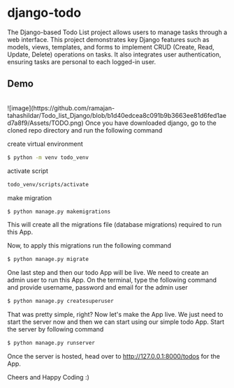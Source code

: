 # django-todo
 The Django-based Todo List project allows users to manage tasks through a web interface. This project demonstrates key Django features such as models, views, templates, and forms to implement CRUD (Create, Read, Update, Delete) operations on tasks. It also integrates user authentication, ensuring tasks are personal to each logged-in user.
## Demo
<br>
![image](https://github.com/ramajan-tahashildar/Todo_list_Django/blob/b1d40edcea8c091b9b3663ee81d6fed1aed7a8f9/Assets/TODO.png)
Once you have downloaded django, go to the cloned repo directory and run the following command

create virtual environment
```bash
$ python -m venv todo_venv
```
activate script
```bash
todo_venv/scripts/activate
```
 make migration 
```bash
$ python manage.py makemigrations
```

This will create all the migrations file (database migrations) required to run this App.

Now, to apply this migrations run the following command
```bash
$ python manage.py migrate
```

One last step and then our todo App will be live. We need to create an admin user to run this App. On the terminal, type the following command and provide username, password and email for the admin user
```bash
$ python manage.py createsuperuser
```

That was pretty simple, right? Now let's make the App live. We just need to start the server now and then we can start using our simple todo App. Start the server by following command

```bash
$ python manage.py runserver
```


Once the server is hosted, head over to http://127.0.0.1:8000/todos for the App.

Cheers and Happy Coding :)
